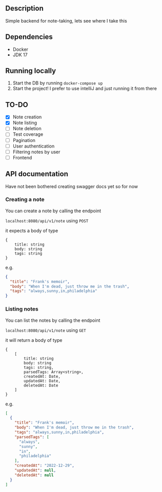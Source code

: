 ## Description
Simple backend for note-taking, lets see where I take this

## Dependencies
- Docker
- JDK 17

## Running locally
1. Start the DB by running `docker-compose up`
2. Start the project! I prefer to use intelliJ and just running it from there

## TO-DO
- [x] Note creation
- [x] Note listing
- [ ] Note deletion
- [ ] Test coverage
- [ ] Pagination
- [ ] User authentication
- [ ] Filtering notes by user
- [ ] Frontend

## API documentation
Have not been bothered creating swagger docs yet so for now

### Creating a note
You can create a note by calling the endpoint

`localhost:8080/api/v1/note` using `POST`

it expects a body of type

```
{
    title: string
    body: string
    tags: string
}
```

e.g.

```json
{
  "title": "Frank's memoir",
  "body": "When I'm dead, just throw me in the trash",
  "tags": "always,sunny,in,philadelphia"
}
```

### Listing notes
You can list the notes by calling the endpoint

`localhost:8080/api/v1/note` using `GET`

it will return a body of type
```
{
    [
        title: string
        body: string
        tags: string,
        parsedTags: Array<string>,
        createdAt: Date,
        updatedAt: Date,
        deletedAt: Date
    ]
}
```

e.g.

```json
[
  {
    "title": "Frank's memoir", 
    "body": "When I'm dead, just throw me in the trash", 
    "tags": "always,sunny,in,philadelphia",
    "parsedTags": [
      "always",
      "sunny",
      "in",
      "philadelphia"
    ],
    "createdAt": "2022-12-29",
    "updatedAt": null,
    "deletedAt": null
  }
]
```